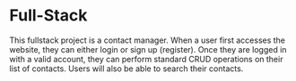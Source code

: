# Full-Stack
This fullstack project is a contact manager.
When a user first accesses the website, they can either login or sign up (register). Once they are logged in with a valid account, they can perform standard CRUD operations on their list
of contacts. Users will also be able to search their contacts.

